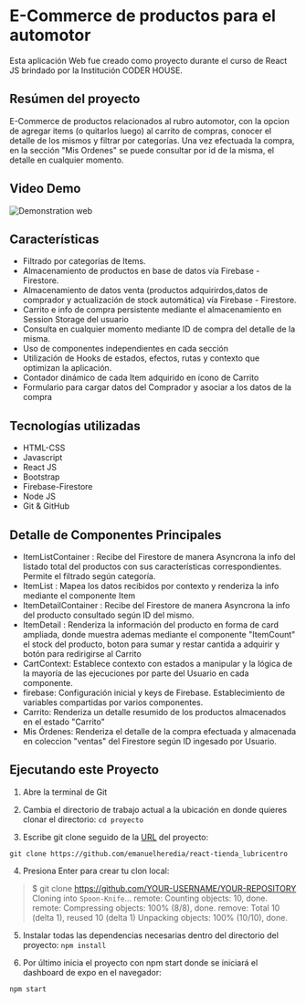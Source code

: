 # E-Commerce de productos para el automotor

Esta aplicación Web fue creado como proyecto durante el curso de React JS brindado por la Institución CODER HOUSE. 

## Resúmen del proyecto

E-Commerce de productos relacionados al rubro automotor, con la opcion de agregar items (o quitarlos luego) al carrito de compras, conocer el detalle de los mismos y filtrar por categorías. Una vez efectuada la compra, en la sección "Mis Ordenes" se puede consultar por id de la misma, el detalle en cualquier momento.   

## Video Demo

![Demonstration web](src/assets/app.gif)

## Características

* Filtrado por categorías de Items.
* Almacenamiento de productos en base de datos vía Firebase - Firestore.
* Almacenamiento de datos venta (productos adquirirdos,datos de comprador y actualización de stock automática) vía Firebase - Firestore.
* Carrito e info de compra persistente mediante el almacenamiento en Session Storage del usuario 
* Consulta en cualquier momento mediante ID de compra del detalle de la misma. 
* Uso de componentes independientes en cada sección
* Utilización de Hooks de estados, efectos, rutas y contexto que optimizan la aplicación. 
* Contador dinámico de cada Item adquirido en ícono de Carrito
* Formulario para cargar datos del Comprador y asociar a los datos de la compra

## Tecnologías utilizadas

* HTML-CSS
* Javascript
* React JS
* Bootstrap 
* Firebase-Firestore
* Node JS
* Git & GitHub

## Detalle de Componentes Principales

* ItemListContainer :  Recibe del Firestore de manera Asyncrona la info del listado total del productos con sus características correspondientes. Permite el filtrado según categoría.
* ItemList : Mapea los datos recibidos por contexto y renderiza la info mediante el componente Item
* ItemDetailContainer : Recibe del Firestore de manera Asyncrona la info del producto consultado según ID del mismo. 
* ItemDetail : Renderiza la información del producto en forma de card ampliada, donde muestra ademas mediante el componente "ItemCount" el stock del producto, boton para sumar y  restar cantida a adquirir y botón para redirigirse al Carrito
* CartContext: Establece contexto con estados a manipular y la lógica de la mayoría de las ejecuciones por parte del Usuario en cada componente.   
* firebase: Configuración inicial y keys de Firebase. Establecimiento de variables compartidas por varios componentes.
* Carrito: Renderiza un detalle resumido de los productos almacenados en el estado "Carrito"
* Mis Órdenes: Renderiza el detalle de la compra efectuada y almacenada en coleccion "ventas" del Firestore según ID ingesado por Usuario.


## Ejecutando este Proyecto

1. Abre la terminal de Git
2. Cambia el directorio de trabajo actual a la ubicación en donde quieres clonar el directorio:
``` cd proyecto ```

3. Escribe git clone seguido de la [URL](https://github.com/emanuelheredia/react-tienda_lubricentro) del proyecto:

```git clone https://github.com/emanuelheredia/react-tienda_lubricentro ```

4. Presiona Enter para crear tu clon local:
>$ git clone https://github.com/YOUR-USERNAME/YOUR-REPOSITORY
> Cloning into `Spoon-Knife`...
> remote: Counting objects: 10, done.
> remote: Compressing objects: 100% (8/8), done.
> remove: Total 10 (delta 1), reused 10 (delta 1)
> Unpacking objects: 100% (10/10), done.

5. Instalar todas las dependencias necesarias dentro del directorio del proyecto:
``` npm install ```

6. Por último inicia el proyecto con npm start donde se iniciará el dashboard de expo en el navegador:

``` npm start ```